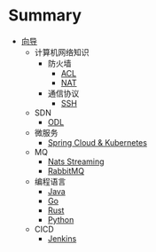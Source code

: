 # Summary

* [向导](README.md)
    * 计算机网络知识
        * 防火墙
            * [ACL](network/policy/acl.md)
            * [NAT](network/policy/nat.md)
        * 通信协议
            * [SSH](network/protocol/ssh.md)
    * SDN
        * [ODL](cicd/odl.md)
    * 微服务
        * [Spring Cloud & Kubernetes](microservice/kubernetes.md)
    * MQ
        * [Nats Streaming](mq/nats-streaming.md)
        * [RabbitMQ](mq/rabbitmq.md)
    * 编程语言
        * [Java](pl/java.md)
        * [Go](pl/go.md)
        * [Rust](pl/rust.md)
        * [Python](pl/python.md)
    * CICD
        * [Jenkins](cicd/jenkins.md)